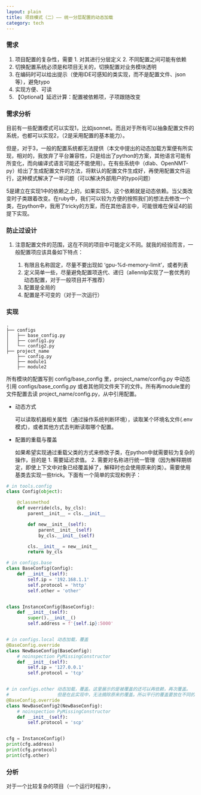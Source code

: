 ```yaml
---
layout: plain
title: 项目模式（二）—— 统一分层配置的动态加载
category: tech
---
```



### 需求

1. 项目配置的复杂性，需要 1. 对其进行分层定义 2. 不同配置之间可能有依赖
2. 切换配置系统必须是和项目无关的，切换配置对业务模块透明
3. 在编码时可以给出提示（使用IDE可感知的类实现，而不是配置文件、json等），避免typo
4. 实现方便、可读
5. 【Optional】延迟计算：配置被依赖项，子项跟随改变

### 需求分析

目前有一些配置模式可以实现1，比如jsonnet。而且对于所有可以抽象配置文件的系统，也都可以实现2，（2是采用配置的基本能力）。

但是，对于3，一般的配置系统都无法提供（本文中提出的动态加载方案便有所实现，相对的，我放弃了平台兼容性，只是给出了python的方案，其他语言可能有所变化，而向编译式语言可能还不能使用）。在有些系统中（dlab、OpenNMT-py）给出了生成配置文件的方法，将默认的配置文件生成好，再使用配置文件运行，这种模式解决了一半问题（可以解决外部用户的typo问题）

5是建立在实现1中的依赖之上的，如果实现5，这个依赖就是动态依赖。当父类改变时子类跟着改变。在ruby中，我们可以较为方便的按照我们的想法去修改一个类，在python中，我用了tricky的方案，而在其他语言中，可能很难在保证4的前提下实现。

### 防止过设计

1. 注意配置文件的范围，这在不同的项目中可能定义不同。就我的经验而言，一般配置项应该具备如下特点：

    1. 有限且名称固定，尽量不要出现如 ‘gpu-%d-memory-limit’，或者列表
    2. 定义简单一些，尽量避免配置项迭代、递归（allennlp实现了一套优秀的动态配置，对于一般项目并不推荐）
    3. 配置是全局的
    4. 配置是不可变的（对于一次运行）



### 实现

```
.
├── configs
│   ├── base_config.py
│   ├── config1.py
│   └── config2.py
├── project_name
    ├── config.py
    ├── module1
    ├── module2

```

所有模块的配置写到 config/base_config 里，project_name/config.py 中动态引用 configs/base_config.py 或者其他同文件夹下的文件。所有再module里的文件配置去读 project_name/config.py，从中引用配置。

- 动态方式
    
    可以读取机器相关属性（通过操作系统判断环境），读取某个环境名文件(.env模式)，或者其他方式去判断读取哪个配置。

- 配置的重载与覆盖
    
    如果希望实现通过重载父类的方式来修改子类，在python中就需要较为复杂的操作，目的是 1. 需要延迟求值。 2. 需要对名称进行统一管理（因为解释期绑定，即使上下文中对象已经覆盖掉了，解释时也会使用原来的类）。需要使用基类去实现一些trick。下面有一个简单的实现和例子：
    
```python
# in tools.config
class Config(object):

    @classmethod
    def override(cls, by_cls):
        parent__init__ = cls.__init__

        def new__init__(self):
            parent__init__(self)
            by_cls.__init__(self)

        cls.__init__ = new__init__
        return by_cls

# in configs.base
class BaseConfig(Config):
    def __init__(self):
        self.ip = '192.168.1.1'
        self.protocol = 'http'
        self.other = 'other'


class InstanceConfig(BaseConfig):
    def __init__(self):
        super().__init__()
        self.address = f'{self.ip}:5000'


# in configs.local 动态加载，覆盖
@BaseConfig.override
class NewBaseConfig(BaseConfig):
    # noinspection PyMissingConstructor
    def __init__(self):
        self.ip = '127.0.0.1'
        self.protocol = 'tcp'


# in configs.other 动态加载，覆盖。这里展示的是被覆盖的还可以再依赖，再次覆盖。
#                  但是在此实现中，无法摘除原来的覆盖。所以平行的覆盖要放在不同的文件中（本来配置就是这样的逻辑）
@BaseConfig.override
class NewBaseConfig2(NewBaseConfig):
    # noinspection PyMissingConstructor
    def __init__(self):
        self.protocol = 'scp'


cfg = InstanceConfig()
print(cfg.address)
print(cfg.protocol)
print(cfg.other)
```


### 分析

对于一个比较复杂的项目（一个运行时程序），


